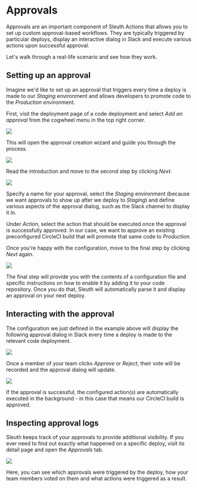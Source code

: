 # Approvals

Approvals are an important component of Sleuth Actions that allows you to set up custom approval-based workflows. They are typically triggered by particular deploys, display an interactive dialog in Slack and execute various actions upon successful approval.

Let's walk through a real-life scenario and see how they work.

## Setting up an approval

Imagine we'd like to set up an approval that triggers every time a deploy is made to our _Staging_ environment and allows developers to promote code to the _Production_ environment.

First, visit the deployment page of a code deployment and select _Add an approval_ from the cogwheel menu in the top right corner.

![](../.gitbook/assets/add-an-approval.png)

This will open the approval creation wizard and guide you through the process.

![](../.gitbook/assets/step1.png)

Read the introduction and move to the second step by clicking _Next_.

![](../.gitbook/assets/step2%20%281%29.png)

Specify a name for your approval, select the _Staging_ environment \(because we want approvals to show up after we deploy to _Staging_\) and define various aspects of the approval dialog, such as the Slack channel to display it in.

Under _Action_, select the action that should be executed once the approval is successfully approved. In our case, we want to approve an existing preconfigured CircleCI build that will promote that same code to _Production_.

Once you're happy with the configuration, move to the final step by clicking _Next_ again.

![](../.gitbook/assets/step3.png)

The final step will provide you with the contents of a configuration file and specific instructions on how to enable it by adding it to your code repository. Once you do that, Sleuth will automatically parse it and display an approval on your next deploy.

## Interacting with the approval

The configuration we just defined in the example above will display the following approval dialog in Slack every time a deploy is made to the relevant code deployment.

![](../.gitbook/assets/approval-before.png)

Once a member of your team clicks _Approve_ or _Reject_, their vote will be recorded and the approval dialog will update.

![](../.gitbook/assets/approval-after.png)

If the approval is successful, the configured action\(s\) are automatically executed in the background - in this case that means our CircleCI build is approved.

## Inspecting approval logs

Sleuth keeps track of your approvals to provide additional visibility. If you ever need to find out exactly what happened on a specific deploy, visit its detail page and open the _Approvals_ tab.

![](../.gitbook/assets/approval-tab.png)

Here, you can see which approvals were triggered by the deploy, how your team members voted on them  and what actions were triggered as a result.

